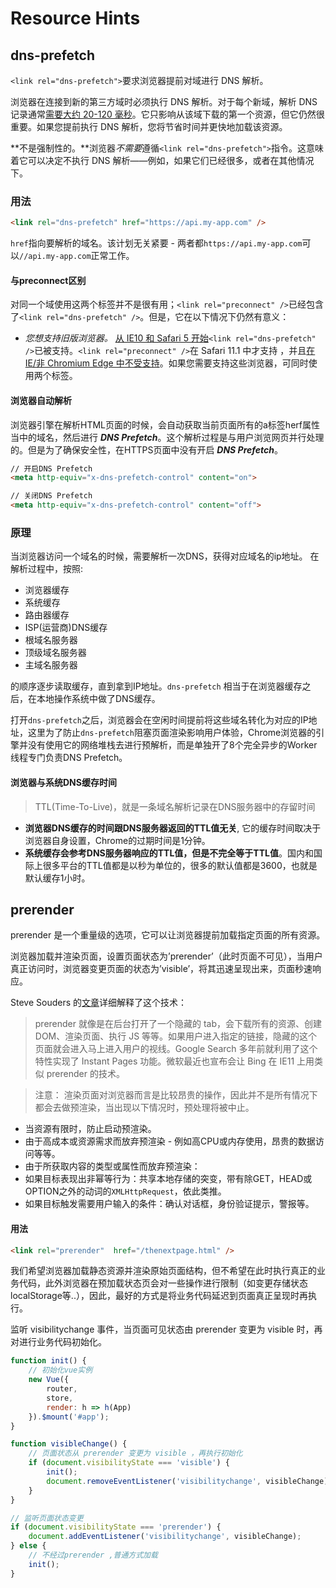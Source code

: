 # Resource Hints

## dns-prefetch

`<link rel="dns-prefetch">`要求浏览器提前对域进行 DNS 解析。

浏览器在连接到新的第三方域时必须执行 DNS 解析。对于每个新域，解析 DNS 记录通常[需要大约 20-120 毫秒](https://www.keycdn.com/support/reduce-dns-lookups)。它只影响从该域下载的第一个资源，但它仍然很重要。如果您提前执行 DNS 解析，您将节省时间并更快地加载该资源。

**不是强制性的。**浏览器*不需要*遵循`<link rel="dns-prefetch">`指令。这意味着它可以决定不执行 DNS 解析——例如，如果它们已经很多，或者在其他情况下。

### 用法

```html
<link rel="dns-prefetch" href="https://api.my-app.com" />
```

`href`指向要解析的域名。该计划无关紧要 - 两者都`https://api.my-app.com`可以`//api.my-app.com`正常工作。

#### 与preconnect区别

对同一个域使用这两个标签并不是很有用；`<link rel="preconnect" />`已经包含了`<link rel="dns-prefetch" />`。但是，它在以下情况下仍然有意义：

- *您想支持旧版浏览器。* [从 IE10 和 Safari 5 开始](https://caniuse.com/#feat=link-rel-dns-prefetch)`<link rel="dns-prefetch" />`已被支持。`<link rel="preconnect" />`在 Safari 11.1 中才支持 ，并且[在 IE/非 Chromium Edge 中不受支持](https://caniuse.com/#feat=link-rel-preconnect)。如果您需要支持这些浏览器，可同时使用两个标签。

#### 浏览器自动解析

浏览器引擎在解析HTML页面的时候，会自动获取当前页面所有的a标签herf属性当中的域名，然后进行 ***DNS Prefetch***。这个解析过程是与用户浏览网页并行处理的。但是为了确保安全性，在HTTPS页面中没有开启 ***DNS Prefetch***。

```html
// 开启DNS Prefetch
<meta http-equiv="x-dns-prefetch-control" content="on">

// 关闭DNS Prefetch
<meta http-equiv="x-dns-prefetch-control" content="off">
```

### 原理

当浏览器访问一个域名的时候，需要解析一次DNS，获得对应域名的ip地址。 在解析过程中，按照:

- 浏览器缓存
- 系统缓存
- 路由器缓存
- ISP(运营商)DNS缓存
- 根域名服务器
- 顶级域名服务器
- 主域名服务器

的顺序逐步读取缓存，直到拿到IP地址。`dns-prefetch` 相当于在浏览器缓存之后，在本地操作系统中做了DNS缓存。

打开`dns-prefetch`之后，浏览器会在空闲时间提前将这些域名转化为对应的IP地址，这里为了防止`dns-prefetch`阻塞页面渲染影响用户体验，Chrome浏览器的引擎并没有使用它的网络堆栈去进行预解析，而是单独开了8个完全异步的Worker线程专门负责DNS Prefetch。

#### 浏览器与系统DNS缓存时间

> TTL(Time-To-Live)，就是一条域名解析记录在DNS服务器中的存留时间

- **浏览器DNS缓存的时间跟DNS服务器返回的TTL值无关**, 它的缓存时间取决于浏览器自身设置，Chrome的过期时间是1分钟。
- **系统缓存会参考DNS服务器响应的TTL值，但是不完全等于TTL值**。国内和国际上很多平台的TTL值都是以秒为单位的，很多的默认值都是3600，也就是默认缓存1小时。



## prerender

prerender 是一个重量级的选项，它可以让浏览器提前加载指定页面的所有资源。

浏览器加载并渲染页面，设置页面状态为’prerender’（此时页面不可见），当用户真正访问时，浏览器变更页面的状态为’visible’，将其迅速呈现出来，页面秒速响应。

Steve Souders 的[文章](http://www.stevesouders.com/blog/2013/11/07/prebrowsing/)详细解释了这个技术：

> prerender 就像是在后台打开了一个隐藏的 tab，会下载所有的资源、创建 DOM、渲染页面、执行 JS 等等。如果用户进入指定的链接，隐藏的这个页面就会进入马上进入用户的视线。Google Search 多年前就利用了这个特性实现了 Instant Pages 功能。微软最近也宣布会让 Bing 在 IE11 上用类似 prerender 的技术。

> 注意： 渲染页面对浏览器而言是比较昂贵的操作，因此并不是所有情况下都会去做预渲染，当出现以下情况时，预处理将被中止。

- 当资源有限时，防止启动预渲染。
- 由于高成本或资源需求而放弃预渲染 - 例如高CPU或内存使用，昂贵的数据访问等等。
- 由于所获取内容的类型或属性而放弃预渲染：
- 如果目标表现出非幂等行为：共享本地存储的突变，带有除GET，HEAD或OPTION之外的动词的`XMLHttpRequest`，依此类推。
- 如果目标触发需要用户输入的条件：确认对话框，身份验证提示，警报等。

#### 用法

```html
<link rel="prerender"  href="/thenextpage.html" />
```

我们希望浏览器加载静态资源并渲染原始页面结构，但不希望在此时执行真正的业务代码，此外浏览器在预加载状态页会对一些操作进行限制（如变更存储状态localStorage等..），因此，最好的方式是将业务代码延迟到页面真正呈现时再执行。

监听 visibilitychange 事件，当页面可见状态由 prerender 变更为 visible 时，再对进行业务代码初始化。

```js
function init() {
    // 初始化vue实例
    new Vue({
        router,
        store,        
        render: h => h(App)
    }).$mount('#app');
}

function visibleChange() {
    // 页面状态从 prerender 变更为 visible ，再执行初始化
    if (document.visibilityState === 'visible') {
        init(); 
        document.removeEventListener('visibilitychange', visibleChange);
    }
}

// 监听页面状态变更
if (document.visibilityState === 'prerender') {
    document.addEventListener('visibilitychange', visibleChange);
} else {
    // 不经过prerender ,普通方式加载
    init();
}
```